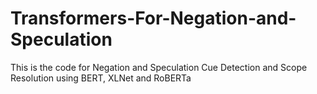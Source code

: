 # Transformers-For-Negation-and-Speculation
This is the code for Negation and Speculation Cue Detection and Scope Resolution using BERT, XLNet and RoBERTa
